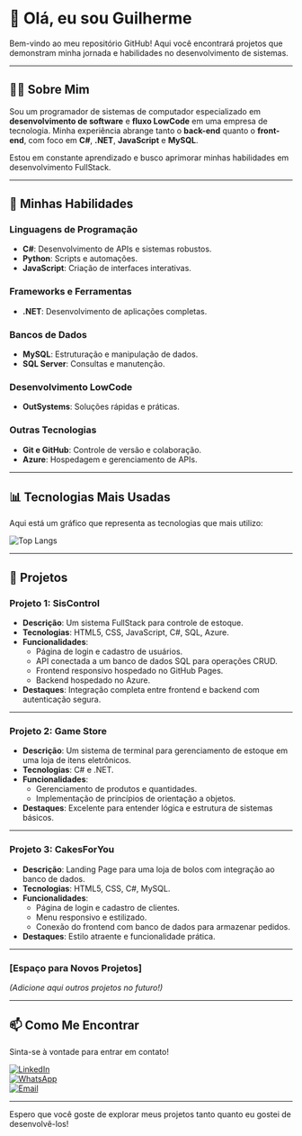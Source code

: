 # 👋 Olá, eu sou Guilherme  

Bem-vindo ao meu repositório GitHub! Aqui você encontrará projetos que demonstram minha jornada e habilidades no desenvolvimento de sistemas.  

---

## 🧑‍💻 Sobre Mim  

Sou um programador de sistemas de computador especializado em **desenvolvimento de software** e **fluxo LowCode** em uma empresa de tecnologia. Minha experiência abrange tanto o **back-end** quanto o **front-end**, com foco em **C#**, **.NET**, **JavaScript** e **MySQL**.  

Estou em constante aprendizado e busco aprimorar minhas habilidades em desenvolvimento FullStack.  

---

## 🚀 Minhas Habilidades  

### Linguagens de Programação  
- **C#**: Desenvolvimento de APIs e sistemas robustos.  
- **Python**: Scripts e automações.  
- **JavaScript**: Criação de interfaces interativas.  

### Frameworks e Ferramentas  
- **.NET**: Desenvolvimento de aplicações completas.  

### Bancos de Dados  
- **MySQL**: Estruturação e manipulação de dados.  
- **SQL Server**: Consultas e manutenção.  

### Desenvolvimento LowCode  
- **OutSystems**: Soluções rápidas e práticas.  

### Outras Tecnologias  
- **Git e GitHub**: Controle de versão e colaboração.  
- **Azure**: Hospedagem e gerenciamento de APIs.  

---

## 📊 Tecnologias Mais Usadas  

Aqui está um gráfico que representa as tecnologias que mais utilizo:  

![Top Langs](https://github-readme-stats.vercel.app/api/top-langs/?GuilhermeBomfimDev=anuraghazra&size_weight=0.5&count_weight=0.5)

---

## 📝 Projetos  

### **Projeto 1: SisControl**  
- **Descrição**: Um sistema FullStack para controle de estoque.  
- **Tecnologias**: HTML5, CSS, JavaScript, C#, SQL, Azure.  
- **Funcionalidades**:  
  - Página de login e cadastro de usuários.  
  - API conectada a um banco de dados SQL para operações CRUD.  
  - Frontend responsivo hospedado no GitHub Pages.  
  - Backend hospedado no Azure.  
- **Destaques**: Integração completa entre frontend e backend com autenticação segura.  

---

### **Projeto 2: Game Store**  
- **Descrição**: Um sistema de terminal para gerenciamento de estoque em uma loja de itens eletrônicos.  
- **Tecnologias**: C# e .NET.  
- **Funcionalidades**:  
  - Gerenciamento de produtos e quantidades.  
  - Implementação de princípios de orientação a objetos.  
- **Destaques**: Excelente para entender lógica e estrutura de sistemas básicos.  

---

### **Projeto 3: CakesForYou**  
- **Descrição**: Landing Page para uma loja de bolos com integração ao banco de dados.  
- **Tecnologias**: HTML5, CSS, C#, MySQL.  
- **Funcionalidades**:  
  - Página de login e cadastro de clientes.  
  - Menu responsivo e estilizado.  
  - Conexão do frontend com banco de dados para armazenar pedidos.  
- **Destaques**: Estilo atraente e funcionalidade prática.  

---

### **[Espaço para Novos Projetos]**  
_(Adicione aqui outros projetos no futuro!)_  

---

## 📫 Como Me Encontrar  

Sinta-se à vontade para entrar em contato!  

[![LinkedIn](https://img.shields.io/badge/LinkedIn-0077B5?style=for-the-badge&logo=linkedin&logoColor=white)](https://www.linkedin.com/in/guilherme-bomfim-7a87aa295/)  
[![WhatsApp](https://img.shields.io/badge/WhatsApp-25D366?style=for-the-badge&logo=whatsapp&logoColor=white)](https://wa.me/5521998911029?text=Olá%2C%20)  
[![Email](https://img.shields.io/badge/Email-D14836?style=for-the-badge&logo=gmail&logoColor=white)](mailto:guilherme.bomfim98@hotmail.com)  

---

Espero que você goste de explorar meus projetos tanto quanto eu gostei de desenvolvê-los!  
